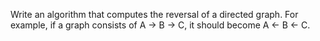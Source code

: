 Write an algorithm that computes the reversal of a directed graph. For example, if a graph consists of A -> B -> C, it should become A <- B <- C.
